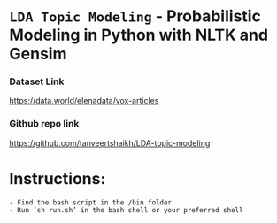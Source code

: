 ``LDA Topic Modeling`` - Probabilistic Modeling in Python with NLTK and Gensim
========================

### Dataset Link
https://data.world/elenadata/vox-articles


### Github repo link
https://github.com/tanveertshaikh/LDA-topic-modeling


Instructions:
=========================

	- Find the bash script in the /bin folder 
	- Run ‘sh run.sh’ in the bash shell or your preferred shell
